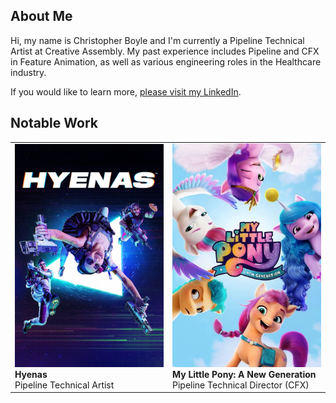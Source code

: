 ## About Me

Hi, my name is Christopher Boyle and I'm currently a Pipeline Technical Artist at Creative Assembly. My past experience includes Pipeline and CFX in Feature Animation, as well as various engineering roles in the Healthcare industry. 

If you would like to learn more, <a href="https://www.linkedin.com/in/christopher-boyle-66505459">please visit my LinkedIn</a>.

## Notable Work

<table>
<tr>
  <td width="50%">
      <img src="https://raw.githubusercontent.com/christopherboyle/christopherboyle/main/images/hyenas.jpg" alt="Hyenas"><br/>
      <b>Hyenas</b><br/>
      Pipeline Technical Artist
  </td>
  <td width="50%">
      <img src="https://raw.githubusercontent.com/christopherboyle/christopherboyle/main/images/pony.jpg" alt="My Little Pony: A New Generation"><br/>
      <b>My Little Pony: A New Generation</b><br/>
      Pipeline Technical Director (CFX)
  </td>
</tr>
    
</table>
